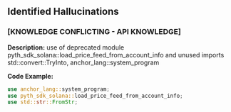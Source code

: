 ## Identified Hallucinations

### [KNOWLEDGE CONFLICTING -  API KNOWLEDGE]
**Description:** 
use of deprecated module pyth_sdk_solana::load_price_feed_from_account_info and unused imports std::convert::TryInto, anchor_lang::system_program

**Code Example:**
```rust
use anchor_lang::system_program;
use pyth_sdk_solana::load_price_feed_from_account_info;
use std::str::FromStr;




